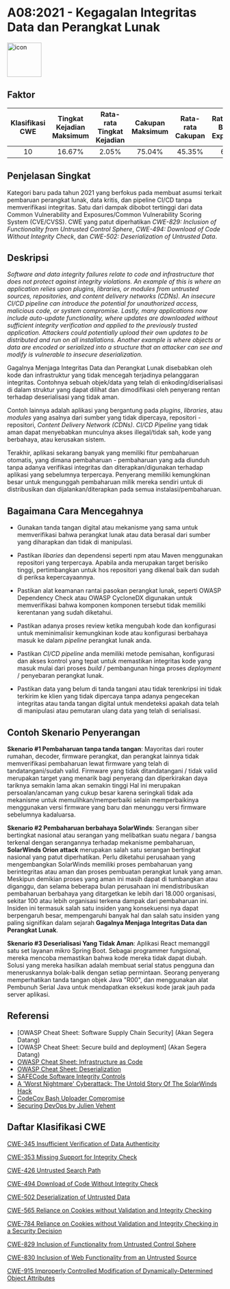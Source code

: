 # A08:2021 - Kegagalan Integritas Data dan Perangkat Lunak
<img src="https://raw.githubusercontent.com/OWASP/Top10/master/2021/docs/assets/TOP_10_Icons_Final_Software_and_Data_Integrity_Failures.png" alt="icon" height=80px width=80px align="center">

## Faktor

| Klasifikasi CWE | Tingkat Kejadian Maksimum | Rata-rata Tingkat Kejadian | Cakupan Maksimum | Rata-rata Cakupan | Rata-rata Bobot Exploitasi | Rata-rata Bobot Dampak | Total Kejadian | Total CVEs |
|:-------------:|:--------------------:|:--------------------:|:--------------:|:--------------:|:----------------------:|:---------------------:|:-------------------:|:------------:|
| 10          | 16.67%             | 2.05%              | 75.04%       | 45.35%       | 6.94                 | 7.94                | 47,972            | 1,152      |

## Penjelasan Singkat

Kategori baru pada tahun 2021 yang berfokus pada membuat asumsi terkait pembaruan perangkat lunak, data kritis, dan pipeline CI/CD tanpa memverifikasi integritas. Satu dari dampak dibobot tertinggi dari data Common Vulnerability and Exposures/Common Vulnerability Scoring System (CVE/CVSS). CWE yang patut diperhatikan *CWE-829: Inclusion of Functionality from Untrusted Control Sphere*, *CWE-494: Download of Code Without Integrity Check*, dan *CWE-502: Deserialization of Untrusted Data*.

## Deskripsi
_Software and data integrity failures relate to code and infrastructure that does not protect against integrity violations. An example of this is where an application relies upon plugins, libraries, or modules from untrusted sources, repositories, and content delivery networks (CDNs). An insecure CI/CD pipeline can introduce the potential for unauthorized access, malicious code, or system compromise. Lastly, many applications now include auto-update functionality, where updates are downloaded without sufficient integrity verification and applied to the previously trusted application. Attackers could potentially upload their own updates to be distributed and run on all installations. Another example is where objects or data are encoded or serialized into a structure that an attacker can see and modify is vulnerable to insecure deserialization._

Gagalnya Menjaga Integritas Data dan Perangkat Lunak disebabkan oleh kode dan infrastruktur yang tidak mencegah terjadinya pelanggaran integritas.
Contohnya sebuah objek/data yang telah di enkoding/diserialisasi di dalam struktur yang dapat dilihat dan dimodifikasi oleh penyerang rentan terhadap deserialisasi yang tidak aman.

Contoh lainnya adalah aplikasi yang bergantung pada *plugins*, *libraries*, atau *modules* yang asalnya dari sumber yang tidak dipercaya, repositori - repositori, *Content Delivery Network (CDNs)*.
*CI/CD Pipeline* yang tidak aman dapat menyebabkan munculnya akses illegal/tidak sah, kode yang berbahaya, atau kerusakan sistem.

Terakhir, aplikasi sekarang banyak yang memiliki fitur pembaharuan otomatis, yang dimana pembaharuan - pembaharuan yang ada diunduh tanpa adanya verifikasi integritas dan diterapkan/digunakan terhadap aplikasi yang sebelumnya terpercaya.
Penyerang memiliki kemungkinan besar untuk mengunggah pembaharuan milik mereka sendiri untuk di distribusikan dan dijalankan/diterapkan pada semua instalasi/pembaharuan.

## Bagaimana Cara Mencegahnya

- Gunakan tanda tangan digital atau mekanisme yang sama untuk memverifikasi bahwa perangkat lunak atau data berasal dari sumber yang diharapkan dan tidak di manipulasi.

- Pastikan *libaries* dan dependensi seperti npm atau Maven menggunakan repositori yang terpercaya. Apabila anda merupakan target berisiko tinggi, pertimbangkan untuk hos repositori yang dikenal baik dan sudah di periksa kepercayaannya.

- Pastikan alat keamanan rantai pasokan perangkat lunak, seperti OWASP Dependency Check atau OWASP CycloneDX digunakan untuk memverifikasi bahwa komponen komponen tersebut tidak memiliki kerentanan yang sudah diketahui.

- Pastikan adanya proses review ketika mengubah kode dan konfigurasi untuk meminimalisir kemungkinan kode atau konfigurasi berbahaya masuk ke dalam *pipeline* perangkat lunak anda.

- Pastikan *CI/CD pipeline* anda memiliki metode pemisahan, konfigurasi dan akses kontrol yang tepat untuk memastikan integritas kode yang masuk mulai dari proses *build* / pembangunan hinga proses *deployment* / penyebaran perangkat lunak.

- Pastikan data yang belum di tanda tangani atau tidak terenkripsi ini tidak terkirim ke klien yang tidak dipercaya tanpa adanya pengecekan integritas atau tanda tangan digital untuk mendeteksi apakah data telah di manipulasi atau pemutaran ulang data yang telah di serialisasi.

## Contoh Skenario Penyerangan

**Skenario #1 Pembaharuan tanpa tanda tangan**: Mayoritas dari router rumahan, decoder, firmware perangkat, dan perangkat lainnya tidak memverifikasi pembaharuan lewat firmware yang telah di tandatangani/sudah valid.
Firmware yang tidak ditandatangani / tidak valid merupakan target yang menarik bagi penyerang dan diperkirakan daya tariknya semakin lama akan semakin tinggi
Hal ini merupakan persoalan/ancaman yang cukup besar karena seringkali tidak ada mekanisme untuk memulihkan/memperbaiki selain memperbaikinya menggunakan versi firmware yang baru dan menunggu versi firmware sebelumnya kadaluarsa.


**Skenario #2 Pembaharuan berbahaya SolarWinds**: Serangan siber bertingkat nasional atau serangan yang melibatkan suatu negara / bangsa terkenal dengan serangannya terhadap mekanisme pembaharuan, **SolarWinds Orion attack** merupakan salah satu serangan bertingkat nasional yang patut diperhatikan. Perlu diketahui perusahaan yang mengembangkan SolarWinds memiliki proses pembaharuan yang berintegritas atau aman dan proses pembuatan perangkat lunak yang aman. Meskipun demikian proses yang aman ini masih dapat di tumbangkan atau diganggu, dan selama beberapa bulan perusahaan ini mendistribusikan pembaharuan berbahaya yang ditargetkan ke lebih dari 18.000 organisasi, sekitar 100 atau lebih organisasi terkena dampak dari pembaharuan ini.
Insiden ini termasuk salah satu insiden yang konsekuensi nya dapat berpengaruh besar, mempengaruhi banyak hal dan salah satu insiden yang paling signifikan dalam sejarah **Gagalnya Menjaga Integritas Data dan Perangkat Lunak**.

**Skenario #3 Deserialisasi Yang Tidak Aman**: Aplikasi React memanggil satu set layanan mikro Spring Boot. Sebagai programmer fungsional, mereka mencoba memastikan bahwa kode mereka tidak dapat diubah. Solusi yang mereka hasilkan adalah membuat serial status pengguna dan meneruskannya bolak-balik dengan setiap permintaan. Seorang penyerang memperhatikan tanda tangan objek Java "R00", dan menggunakan alat Pembunuh Serial Java untuk mendapatkan eksekusi kode jarak jauh pada server aplikasi.


## Referensi
- [OWASP Cheat Sheet: Software Supply Chain Security] (Akan Segera Datang)
- [OWASP Cheat Sheet: Secure build and deployment] (Akan Segera Datang)
- [OWASP Cheat Sheet: Infrastructure as Code](https://cheatsheetseries.owasp.org/cheatsheets/Infrastructure_as_Code_Security_Cheat_Sheet.html)
- [OWASP Cheat Sheet: Deserialization](https://www.owasp.org/index.php/Deserialization_Cheat_Sheet)
- [SAFECode Software Integrity Controls](https://safecode.org/publication/SAFECode_Software_Integrity_Controls0610.pdf)
- [A 'Worst Nightmare' Cyberattack: The Untold Story Of The SolarWinds Hack](https://www.npr.org/2021/04/16/985439655/a-worst-nightmare-cyberattack-the-untold-story-of-the-solarwinds-hack)
- [CodeCov Bash Uploader Compromise](https://about.codecov.io/security-update)
- [Securing DevOps by Julien Vehent](https://www.manning.com/books/securing-devops)

## Daftar Klasifikasi CWE
[CWE-345 Insufficient Verification of Data Authenticity](https://cwe.mitre.org/data/definitions/345.html)

[CWE-353 Missing Support for Integrity Check](https://cwe.mitre.org/data/definitions/353.html)

[CWE-426 Untrusted Search Path](https://cwe.mitre.org/data/definitions/426.html)

[CWE-494 Download of Code Without Integrity Check](https://cwe.mitre.org/data/definitions/494.html)

[CWE-502 Deserialization of Untrusted Data](https://cwe.mitre.org/data/definitions/502.html)

[CWE-565 Reliance on Cookies without Validation and Integrity Checking](https://cwe.mitre.org/data/definitions/565.html)

[CWE-784 Reliance on Cookies without Validation and Integrity Checking in a Security Decision](https://cwe.mitre.org/data/definitions/784.html)

[CWE-829 Inclusion of Functionality from Untrusted Control Sphere](https://cwe.mitre.org/data/definitions/829.html)

[CWE-830 Inclusion of Web Functionality from an Untrusted Source](https://cwe.mitre.org/data/definitions/830.html)

[CWE-915 Improperly Controlled Modification of Dynamically-Determined Object Attributes](https://cwe.mitre.org/data/definitions/915.html)
